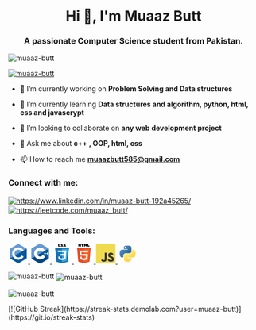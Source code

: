 <h1 align="center">Hi 👋, I'm Muaaz Butt</h1>
<h3 align="center">A passionate Computer Science student from Pakistan.</h3>

<p align="left"> <img src="https://komarev.com/ghpvc/?username=muaaz-butt&label=Profile%20views&color=0e75b6&style=flat" alt="muaaz-butt" /> </p>

<p align="left"> <a href="https://github.com/ryo-ma/github-profile-trophy"><img src="https://github-profile-trophy.vercel.app/?username=muaaz-butt" alt="muaaz-butt" /></a> </p>

- 🔭 I’m currently working on **Problem Solving and Data structures**

- 🌱 I’m currently learning **Data structures and algorithm, python, html, css and javascrypt**

- 👯 I’m looking to collaborate on **any web development project**

- 💬 Ask me about **c++ , OOP, html, css**

- 📫 How to reach me **muaazbutt585@gmail.com**

<h3 align="left">Connect with me:</h3>
<p align="left">
<a href="https://linkedin.com/in/https://www.linkedin.com/in/muaaz-butt-192a45265/" target="blank"><img align="center" src="https://raw.githubusercontent.com/rahuldkjain/github-profile-readme-generator/master/src/images/icons/Social/linked-in-alt.svg" alt="https://www.linkedin.com/in/muaaz-butt-192a45265/" height="30" width="40" /></a>
<a href="https://www.leetcode.com/https://leetcode.com/muaaz_butt/" target="blank"><img align="center" src="https://raw.githubusercontent.com/rahuldkjain/github-profile-readme-generator/master/src/images/icons/Social/leet-code.svg" alt="https://leetcode.com/muaaz_butt/" height="30" width="40" /></a>
</p>

<h3 align="left">Languages and Tools:</h3>
<p align="left"> <a href="https://www.cprogramming.com/" target="_blank" rel="noreferrer"> <img src="https://raw.githubusercontent.com/devicons/devicon/master/icons/c/c-original.svg" alt="c" width="40" height="40"/> </a> <a href="https://www.w3schools.com/cpp/" target="_blank" rel="noreferrer"> <img src="https://raw.githubusercontent.com/devicons/devicon/master/icons/cplusplus/cplusplus-original.svg" alt="cplusplus" width="40" height="40"/> </a> <a href="https://www.w3schools.com/css/" target="_blank" rel="noreferrer"> <img src="https://raw.githubusercontent.com/devicons/devicon/master/icons/css3/css3-original-wordmark.svg" alt="css3" width="40" height="40"/> </a> <a href="https://www.w3.org/html/" target="_blank" rel="noreferrer"> <img src="https://raw.githubusercontent.com/devicons/devicon/master/icons/html5/html5-original-wordmark.svg" alt="html5" width="40" height="40"/> </a> <a href="https://developer.mozilla.org/en-US/docs/Web/JavaScript" target="_blank" rel="noreferrer"> <img src="https://raw.githubusercontent.com/devicons/devicon/master/icons/javascript/javascript-original.svg" alt="javascript" width="40" height="40"/> </a> <a href="https://www.python.org" target="_blank" rel="noreferrer"> <img src="https://raw.githubusercontent.com/devicons/devicon/master/icons/python/python-original.svg" alt="python" width="40" height="40"/> </a> </p>

<p><img align="left" src="https://github-readme-stats.vercel.app/api/top-langs?username=muaaz-butt&show_icons=true&locale=en&layout=compact" alt="muaaz-butt" /></p>

<p>&nbsp;<img align="center" src="https://github-readme-stats.vercel.app/api?username=muaaz-butt&show_icons=true&locale=en" alt="muaaz-butt" /></p>

<p><img align="center" src="https://github-readme-streak-stats.herokuapp.com/?user=muaaz-butt&" alt="muaaz-butt" /></p>
[![GitHub Streak](https://streak-stats.demolab.com?user=muaaz-butt)](https://git.io/streak-stats)
